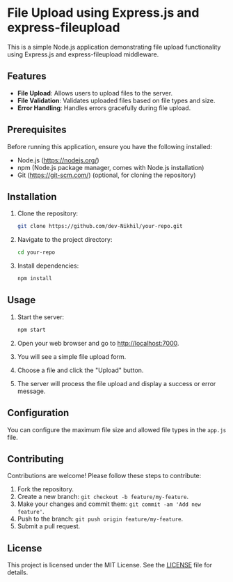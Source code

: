 # File Upload using Express.js and express-fileupload

This is a simple Node.js application demonstrating file upload functionality using Express.js and express-fileupload middleware.

## Features

- **File Upload**: Allows users to upload files to the server.
- **File Validation**: Validates uploaded files based on file types and size.
- **Error Handling**: Handles errors gracefully during file upload.

## Prerequisites

Before running this application, ensure you have the following installed:

- Node.js (https://nodejs.org/)
- npm (Node.js package manager, comes with Node.js installation)
- Git (https://git-scm.com/) (optional, for cloning the repository)

## Installation

1. Clone the repository:

    ```bash
    git clone https://github.com/dev-Nikhil/your-repo.git
    ```

2. Navigate to the project directory:

    ```bash
    cd your-repo
    ```

3. Install dependencies:

    ```bash
    npm install
    ```

## Usage

1. Start the server:

    ```bash
    npm start
    ```

2. Open your web browser and go to [http://localhost:7000](http://localhost:7000).

3. You will see a simple file upload form.

4. Choose a file and click the "Upload" button.

5. The server will process the file upload and display a success or error message.

## Configuration

You can configure the maximum file size and allowed file types in the `app.js` file.

## Contributing

Contributions are welcome! Please follow these steps to contribute:

1. Fork the repository.
2. Create a new branch: `git checkout -b feature/my-feature`.
3. Make your changes and commit them: `git commit -am 'Add new feature'`.
4. Push to the branch: `git push origin feature/my-feature`.
5. Submit a pull request.

## License

This project is licensed under the MIT License. See the [LICENSE](LICENSE) file for details.
